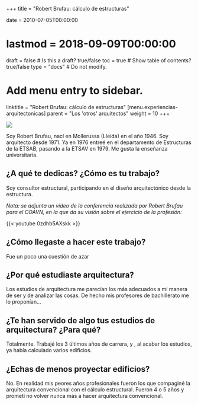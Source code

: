 +++
title = "Robert Brufau: cálculo de estructuras"

date = 2010-07-05T00:00:00
# lastmod = 2018-09-09T00:00:00

draft = false  # Is this a draft? true/false
toc = true  # Show table of contents? true/false
type = "docs"  # Do not modify.

# Add menu entry to sidebar.
linktitle = "Robert Brufau: cálculo de estructuras"
[menu.experiencias-arquitectonicas]
  parent = "Los 'otros' arquitectos"
  weight = 10
+++

![](/img/post/otros-arquitectos/caratula_brufau.png)

Soy Robert Brufau, nací en Mollerussa (Lleida) en el año 1946.  Soy arquitecto desde 1971. Ya en 1976 entreé en el departamento de Estructuras de la ETSAB, pasando a la ETSAV en 1979. Me gusta la enseñanza universitaria.

## ¿A qué te dedicas? ¿Cómo es tu trabajo?

Soy consultor estructural, participando en el diseño arquitectónico desde la estructura.

*Nota: se adjunta un vídeo de la conferencia realizada por Robert Brufau para el COAVN, en la que da su visión sobre el ejercicio de la profesión:*

{{< youtube 0zdhb5AXskk >}}

## ¿Cómo llegaste a hacer este trabajo?

Fue un poco una cuestión de azar

## ¿Por qué estudiaste arquitectura?

Los estudios de arquitectura me parecían los más adecuados a mi manera de ser y de analizar las cosas. De hecho mis profesores de bachillerato me lo proponían...

## ¿Te han servido de algo tus estudios de arquitectura? ¿Para qué?

Totalmente. Trabajé los 3 últimos años de carrera, y , al acabar los estudios, ya había calculado varios edificios.

## ¿Echas de menos proyectar edificios?

No. En realidad mis peores años profesionales fueron los que compaginé la arquitectura convencional con el cálculo estructural. Fueron 4 o 5 años y prometí no volver nunca más a hacer arquitectura convencional.
